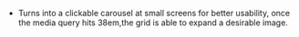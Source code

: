 - Turns into a clickable carousel at small screens for better usability, once the media query hits 38em,the grid is able to expand a desirable image.
